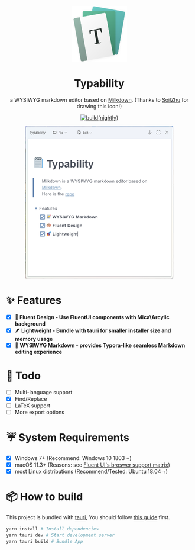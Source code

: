 <div align="center">

<img src="./images/typability-icon.svg" width="150" />

# Typability
a WYSIWYG markdown editor based on [Milkdown](https://milkdown.dev/).
(Thanks to [SoilZhu](https://github.com/SoilZhu) for drawing this icon!)

[![build(nightly)](https://github.com/SimonShiki/Typability/actions/workflows/validate.yml/badge.svg)](https://github.com/SimonShiki/Typability/actions/workflows/validate.yml)


<img src="./images/typability-screenshot.png" width="400" />
</div>

# ✨ Features
- [x] **🌈 Fluent Design - Use FluentUI components with Mica\Arcylic background**
- [x] **🪶 Lightweight - Bundle with tauri for smaller installer size and memory usage**
- [x] 📝 **WYSIWYG Markdown - provides Typora-like seamless Markdown editing experience**
# 🚧 Todo
- [ ] Multi-language support
- [x] Find/Replace
- [ ] LaTeX support
- [ ] More export options

# ☔ System Requirements
- [x] Windows 7+ (Recommend: Windows 10 1803 +)
- [x] macOS 11.3+ (Reasons: see [Fluent UI's broswer support matrix](https://react.fluentui.dev/?path=/docs/concepts-developer-browser-support-matrix--page))
- [x] most Linux distributions (Recommend/Tested: Ubuntu 18.04 +)

# 📦 How to build
This project is bundled with [tauri](https://tauri.app), You should follow [this guide](https://tauri.app/v1/guides/getting-started/prerequisites/) first.
```bash
yarn install # Install dependencies
yarn tauri dev # Start development server
yarn tauri build # Bundle App
```
